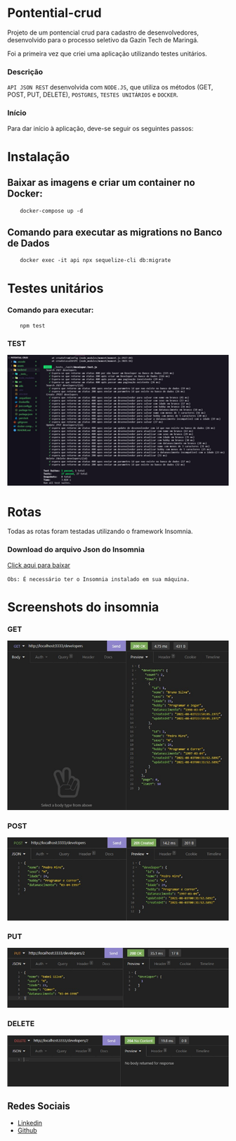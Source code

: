 # Pontential-crud
Projeto de um pontencial crud para cadastro de desenvolvedores, desenvolvido para o processo seletivo da Gazin Tech de Maringá.

Foi a primeira vez que criei uma aplicação utilizando testes unitários.

### Descrição
`API JSON REST` desenvolvida com `NODE.JS`, que utiliza os métodos (​GET​, ​POST​, ​PUT​, DELETE​), `POSTGRES`, `TESTES UNITÁRIOS` e `DOCKER`.

### Início
Para dar início à aplicação, deve-se seguir os seguintes passos: 

# Instalação 

## Baixar as imagens e criar um container no Docker:
```
    docker-compose up -d 
```

## Comando para executar as migrations no Banco de Dados

```
    docker exec -it api npx sequelize-cli db:migrate
```
# Testes unitários

### Comando para executar: 

```
    npm test
```
### TEST


   ![](./assets/testeUnit.png?raw=true)

# Rotas
Todas as rotas foram testadas utilizando o framework Insomnia.

### Download do arquivo Json do Insomnia
  
  <a href="https://drive.google.com/file/d/1hdNuzNoqmDa3QjFJaPKnu2UCZ-D2aayC/view?usp=sharing" download>Click aqui para baixar</a>

  `Obs: É necessário ter o Insomnia instalado em sua máquina.`

  # Screenshots do insomnia

  ### GET
   ![](./assets/get.png?raw=true)

    
  ### POST
   ![](./assets/post.png?raw=true)


  ### PUT
   ![](./assets/put.png?raw=true)

  ### DELETE
   ![](./assets/delete.png?raw=true)


## Redes Sociais

- [Linkedin](https://www.linkedin.com/in/bruno-jacomini-b3916a17a/)
- [Github](https://github.com/Xampiis)